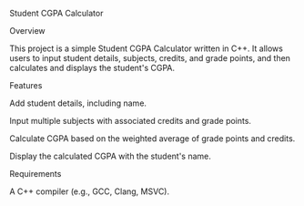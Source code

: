 Student CGPA Calculator

Overview

This project is a simple Student CGPA Calculator written in C++.
It allows users to input student details, subjects, credits, and grade points, and then calculates and displays the student's CGPA.

Features

Add student details, including name.

Input multiple subjects with associated credits and grade points.

Calculate CGPA based on the weighted average of grade points and credits.

Display the calculated CGPA with the student's name.

Requirements

A C++ compiler (e.g., GCC, Clang, MSVC).
